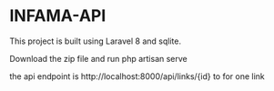 # INFAMA-API

This project is built using Laravel 8 and sqlite.

Download the zip file and run php artisan serve 

the api endpoint is
http://localhost:8000/api/links/{id} to for one link
 


